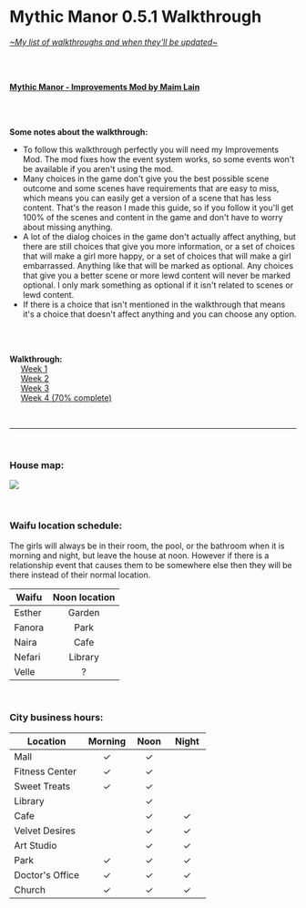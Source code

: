 # Mythic Manor 0.5.1 Walkthrough
[*\~My list of walkthroughs and when they'll be updated\~*](https://www.patreon.com/maimlain)

<br>
<br>

[**Mythic Manor - Improvements Mod by Maim Lain**](https://github.com/maim-lain/mythicmanor/blob/master/mod.md)

<br>
<br>

**Some notes about the walkthrough:**  
- To follow this walkthrough perfectly you will need my Improvements Mod. The mod fixes how the event system works, so some events won't be available if you aren't using the mod.
- Many choices in the game don't give you the best possible scene outcome and some scenes have requirements that are easy to miss, which means you can easily get a version of a scene that has less content. That's the reason I made this guide, so if you follow it you'll get 100% of the scenes and content in the game and don't have to worry about missing anything.
- A lot of the dialog choices in the game don't actually affect anything, but there are still choices that give you more information, or a set of choices that will make a girl more happy, or a set of choices that will make a girl embarrassed. Anything like that will be marked as optional. Any choices that give you a better scene or more lewd content will never be marked optional. I only mark something as optional if it isn't related to scenes or lewd content.
- If there is a choice that isn't mentioned in the walkthrough that means it's a choice that doesn't affect anything and you can choose any option.

<br>
<br>

**Walkthrough:**  
&nbsp;&nbsp;&nbsp;&nbsp;&nbsp;[Week 1](https://github.com/maim-lain/mythicmanor/blob/master/weeks/week1.md)  
&nbsp;&nbsp;&nbsp;&nbsp;&nbsp;[Week 2](https://github.com/maim-lain/mythicmanor/blob/master/weeks/week2.md)  
&nbsp;&nbsp;&nbsp;&nbsp;&nbsp;[Week 3](https://github.com/maim-lain/mythicmanor/blob/master/weeks/week3.md)  
&nbsp;&nbsp;&nbsp;&nbsp;&nbsp;[Week 4 (70% complete)](https://github.com/maim-lain/mythicmanor/blob/master/weeks/week4.md)  

<br>

---

<br>

### House map:
![](https://i.lensdump.com/i/8yHYLK.jpg?raw=true)

<br>

### Waifu location schedule:
The girls will always be in their room, the pool, or the bathroom when it is morning and night, but leave the house at noon. However if there is a relationship event that causes them to be somewhere else then they will be there instead of their normal location.

Waifu | Noon location
--- | :---:
Esther | Garden
Fanora | Park
Naira | Cafe
Nefari | Library
Velle | ?

<br>

### City business hours:
Location | Morning | &nbsp;Noon&nbsp; | &nbsp;Night&nbsp;
--- | :---: | :---: | :---:
Mall | ✓ | ✓ |  
Fitness Center | ✓ | ✓ |  
Sweet Treats | ✓ | ✓ |  
Library |   | ✓ |  
Cafe |   | ✓ | ✓
Velvet Desires |   | ✓ | ✓
Art Studio |   | ✓ | ✓
Park | ✓ | ✓ | ✓
Doctor's Office | ✓ | ✓ | ✓
Church | ✓ | ✓ | ✓
